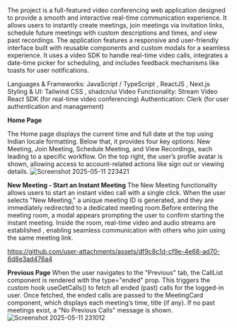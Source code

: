 The project is a full-featured video conferencing web application designed to provide a smooth and interactive real-time communication experience. It allows users to instantly create meetings, join meetings via invitation links, schedule future meetings with custom descriptions and times, and view past recordings. The application features a responsive and user-friendly interface built with reusable components and custom modals for a seamless experience. It uses a video SDK to handle real-time video calls, integrates a date-time picker for scheduling, and includes feedback mechanisms like toasts for user notifications.

Languages & Frameworks: JavaScript / TypeScript , ReactJS , Next.js
Styling & UI: Tailwind CSS , shadcn/ui
Video Functionality: Stream Video React SDK (for real-time video conferencing)
Authentication: Clerk (for user authentication and management)

**Home Page**

The Home page displays the current time and full date at the top using Indian locale formatting. Below that, it provides four key options: New Meeting, Join Meeting, Schedule Meeting, and View Recordings, each leading to a specific workflow. On the top right, the user’s profile avatar is shown, allowing access to account-related actions like sign out or viewing details.
![Screenshot 2025-05-11 223421](https://github.com/user-attachments/assets/a180d55d-258b-4532-86be-7756f3501885)

**New Meeting - Start an Instant Meeting**
The New Meeting functionality allows users to start an instant video call with a single click. When the user selects "New Meeting," a unique meeting ID is generated, and they are immediately redirected to a dedicated meeting room.Before entering the meeting room, a modal appears prompting the user to confirm starting the instant meeting. Inside the room, real-time video and audio streams are established , enabling seamless communication with others who join using the same meeting link. 

https://github.com/user-attachments/assets/df9c8c1d-cf9e-4e68-ad70-6d8e3ad476a4

**Previous Page**
When the user navigates to the "Previous" tab, the CallList component is rendered with the type="ended" prop. This triggers the custom hook useGetCalls() to fetch all ended (past) calls for the logged-in user. Once fetched, the ended calls are passed to the MeetingCard component, which displays each meeting’s time, title (if any). If no past meetings exist, a “No Previous Calls” message is shown.
![Screenshot 2025-05-11 231012](https://github.com/user-attachments/assets/3385b2f2-3694-495c-bf73-9baf9aabeb2f)


